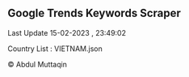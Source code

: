 

## Google Trends Keywords Scraper 
 
Last Update 15-02-2023 , 23:49:02

Country List :
VIETNAM.json



© Abdul Muttaqin 
